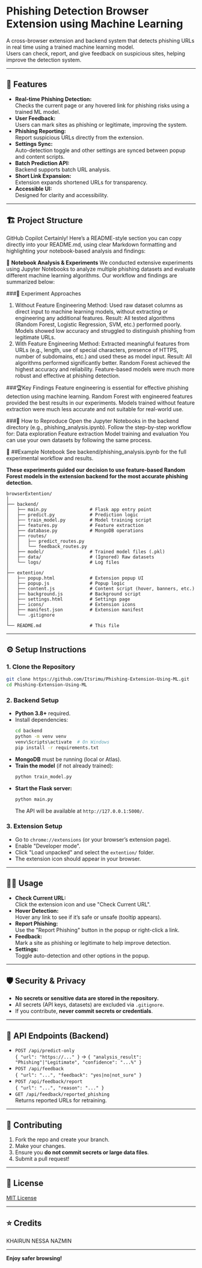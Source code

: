 # Phishing Detection Browser Extension using Machine Learning

A cross-browser extension and backend system that detects phishing URLs in real time using a trained machine learning model.  
Users can check, report, and give feedback on suspicious sites, helping improve the detection system.

---

## 🚀 Features

- **Real-time Phishing Detection:**  
  Checks the current page or any hovered link for phishing risks using a trained ML model.
- **User Feedback:**  
  Users can mark sites as phishing or legitimate, improving the system.
- **Phishing Reporting:**  
  Report suspicious URLs directly from the extension.
- **Settings Sync:**  
  Auto-detection toggle and other settings are synced between popup and content scripts.
- **Batch Prediction API:**  
  Backend supports batch URL analysis.
- **Short Link Expansion:**  
  Extension expands shortened URLs for transparency.
- **Accessible UI:**  
  Designed for clarity and accessibility.

---

## 🏗️ Project Structure

GitHub Copilot
Certainly! Here’s a README-style section you can copy directly into your README.md, using clear Markdown formatting and highlighting your notebook-based analysis and findings:

📓 **Notebook Analysis & Experiments**
We conducted extensive experiments using Jupyter Notebooks to analyze multiple phishing datasets and evaluate different machine learning algorithms. Our workflow and findings are summarized below:

###🔬 Experiment Approaches
1. Without Feature Engineering
Method:
Used raw dataset columns as direct input to machine learning models, without extracting or engineering any additional features.
Result:
All tested algorithms (Random Forest, Logistic Regression, SVM, etc.) performed poorly.
Models showed low accuracy and struggled to distinguish phishing from legitimate URLs.
2. With Feature Engineering
Method:
Extracted meaningful features from URLs (e.g., length, use of special characters, presence of HTTPS, number of subdomains, etc.) and used these as model input.
Result:
All algorithms performed significantly better.
Random Forest achieved the highest accuracy and reliability.
Feature-based models were much more robust and effective at phishing detection.

###🏆Key Findings
Feature engineering is essential for effective phishing detection using machine learning.
Random Forest with engineered features provided the best results in our experiments.
Models trained without feature extraction were much less accurate and not suitable for real-world use.

###📁 How to Reproduce
Open the Jupyter Notebooks in the backend directory (e.g., phishing_analysis.ipynb).
Follow the step-by-step workflow for:
Data exploration
Feature extraction
Model training and evaluation
You can use your own datasets by following the same process.

🔗 ##Example Notebook
See backend/phishing_analysis.ipynb for the full experimental workflow and results.

**These experiments guided our decision to use feature-based Random Forest models in the extension backend for the most accurate phishing detection.**

```
browserExtention/
│
├── backend/
│   ├── main.py                # Flask app entry point
│   ├── predict.py             # Prediction logic
│   ├── train_model.py         # Model training script
│   ├── features.py            # Feature extraction
│   ├── database.py            # MongoDB operations
│   ├── routes/
│   │   ├── predict_routes.py
│   │   └── feedback_routes.py
│   ├── model/                 # Trained model files (.pkl)
│   ├── data/                  # (Ignored) Raw datasets
│   └── logs/                  # Log files
│
├── extention/
│   ├── popup.html             # Extension popup UI
│   ├── popup.js               # Popup logic
│   ├── content.js             # Content script (hover, banners, etc.)
│   ├── background.js          # Background script
│   ├── settings.html          # Settings page
│   ├── icons/                 # Extension icons
│   ├── manifest.json          # Extension manifest
│   └── .gitignore
│
└── README.md                  # This file
```

---

## ⚙️ Setup Instructions

### 1. **Clone the Repository**

```sh
git clone https://github.com/Itsrimu/Phishing-Extension-Using-ML.git
cd Phishing-Extension-Using-ML
```

### 2. **Backend Setup**

- **Python 3.8+** required.
- Install dependencies:
  ```sh
  cd backend
  python -m venv venv
  venv\Scripts\activate  # On Windows
  pip install -r requirements.txt
  ```
- **MongoDB** must be running (local or Atlas).
- **Train the model** (if not already trained):
  ```sh
  python train_model.py
  ```
- **Start the Flask server:**
  ```sh
  python main.py
  ```
  The API will be available at `http://127.0.0.1:5000/`.

### 3. **Extension Setup**

- Go to `chrome://extensions` (or your browser’s extension page).
- Enable "Developer mode".
- Click "Load unpacked" and select the `extention/` folder.
- The extension icon should appear in your browser.

---

## 🧑‍💻 Usage

- **Check Current URL:**  
  Click the extension icon and use "Check Current URL".
- **Hover Detection:**  
  Hover any link to see if it’s safe or unsafe (tooltip appears).
- **Report Phishing:**  
  Use the "Report Phishing" button in the popup or right-click a link.
- **Feedback:**  
  Mark a site as phishing or legitimate to help improve detection.
- **Settings:**  
  Toggle auto-detection and other options in the popup.

---

## 🛡️ Security & Privacy

- **No secrets or sensitive data are stored in the repository.**
- All secrets (API keys, datasets) are excluded via `.gitignore`.
- If you contribute, **never commit secrets or credentials**.

---

## 📝 API Endpoints (Backend)

- `POST /api/predict-only`  
  `{ "url": "https://..." }` → `{ "analysis_result": "Phishing"|"Legitimate", "confidence": "...%" }`
- `POST /api/feedback`  
  `{ "url": "...", "feedback": "yes|no|not_sure" }`
- `POST /api/feedback/report`  
  `{ "url": "...", "reason": "..." }`
- `GET /api/feedback/reported_phishing`  
  Returns reported URLs for retraining.

---

## 🧩 Contributing

1. Fork the repo and create your branch.
2. Make your changes.
3. Ensure you **do not commit secrets or large data files**.
4. Submit a pull request!

---

## 📄 License

[MIT License](LICENSE)

---


## ⭐ Credits

KHAIRUN NESSA NAZMIN


---

**Enjoy safer browsing!**
